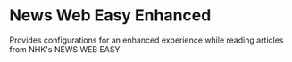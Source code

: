 # News Web Easy Enhanced

Provides configurations for an enhanced experience while reading articles from NHK's NEWS WEB EASY
